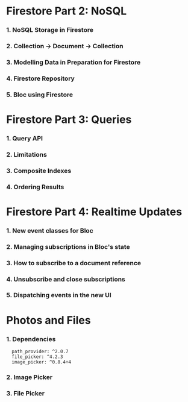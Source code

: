 # Firestore Part 2: NoSQL

### 1. NoSQL Storage in Firestore

### 2. Collection -> Document -> Collection

### 3. Modelling Data in Preparation for Firestore

### 4. Firestore Repository

### 5. Bloc using Firestore

# Firestore Part 3: Queries

### 1. Query API

### 2. Limitations

### 3. Composite Indexes

### 4. Ordering Results

# Firestore Part 4: Realtime Updates

### 1. New event classes for Bloc

### 2. Managing subscriptions in Bloc's state

### 3. How to subscribe to a document reference

### 4. Unsubscribe and close subscriptions

### 5. Dispatching events in the new UI

# Photos and Files

### 1. Dependencies
```
  path_provider: ^2.0.7
  file_picker: ^4.2.3
  image_picker: ^0.8.4+4
```
### 2. Image Picker

### 3. File Picker